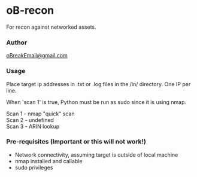 # oB-recon

For recon against networked assets.

### Author

oBreakEmail@gmail.com

### Usage

Place target ip addresses in .txt or .log files in the /in/ 
directory. One IP per line.

When 'scan 1' is true, Python must be run as sudo since it is using nmap.

Scan 1 - nmap "quick" scan \
Scan 2 - undefined \
Scan 3 - ARIN lookup 

### Pre-requisites (Important or this will not work!)

- Network connectivity, assuming target is outside of local machine
- nmap installed and callable
- sudo privileges



